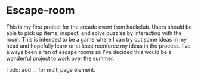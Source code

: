 # Escape-room

This is my first project for the arcade event from hackclub. Users should be able to pick up items, inspect, and solve puzzles by interacting with the room. This is intended to be a game where I can try out some ideas in my head and hopefully learn or at least reenforce my ideas in the process. I've always been a fan of escape rooms so I've decided this would be a wonderful project to work over the summer.

Todo:
  add ... for multi page element.
